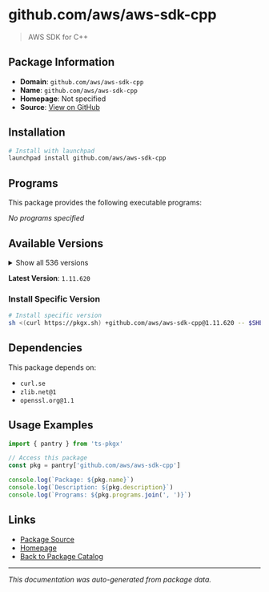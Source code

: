 # github.com/aws/aws-sdk-cpp

> AWS SDK for C++

## Package Information

- **Domain**: `github.com/aws/aws-sdk-cpp`
- **Name**: `github.com/aws/aws-sdk-cpp`
- **Homepage**: Not specified
- **Source**: [View on GitHub](https://github.com/pkgxdev/pantry/tree/main/projects/github.com/aws/aws-sdk-cpp/package.yml)

## Installation

```bash
# Install with launchpad
launchpad install github.com/aws/aws-sdk-cpp
```

## Programs

This package provides the following executable programs:

*No programs specified*

## Available Versions

<details>
<summary>Show all 536 versions</summary>

- `1.11.620`, `1.11.619`, `1.11.618`, `1.11.617`, `1.11.616`
- `1.11.615`, `1.11.614`, `1.11.613`, `1.11.612`, `1.11.611`
- `1.11.610`, `1.11.609`, `1.11.608`, `1.11.607`, `1.11.606`
- `1.11.605`, `1.11.604`, `1.11.603`, `1.11.602`, `1.11.601`
- `1.11.600`, `1.11.599`, `1.11.598`, `1.11.597`, `1.11.596`
- `1.11.595`, `1.11.594`, `1.11.593`, `1.11.592`, `1.11.591`
- `1.11.590`, `1.11.589`, `1.11.588`, `1.11.587`, `1.11.586`
- `1.11.585`, `1.11.584`, `1.11.583`, `1.11.582`, `1.11.581`
- `1.11.580`, `1.11.579`, `1.11.578`, `1.11.577`, `1.11.576`
- `1.11.575`, `1.11.574`, `1.11.573`, `1.11.572`, `1.11.571`
- `1.11.570`, `1.11.569`, `1.11.568`, `1.11.567`, `1.11.566`
- `1.11.565`, `1.11.564`, `1.11.563`, `1.11.562`, `1.11.561`
- `1.11.560`, `1.11.559`, `1.11.558`, `1.11.557`, `1.11.556`
- `1.11.555`, `1.11.554`, `1.11.553`, `1.11.552`, `1.11.551`
- `1.11.550`, `1.11.549`, `1.11.548`, `1.11.547`, `1.11.546`
- `1.11.545`, `1.11.544`, `1.11.543`, `1.11.542`, `1.11.541`
- `1.11.540`, `1.11.539`, `1.11.538`, `1.11.537`, `1.11.536`
- `1.11.535`, `1.11.534`, `1.11.533`, `1.11.532`, `1.11.531`
- `1.11.530`, `1.11.529`, `1.11.528`, `1.11.527`, `1.11.526`
- `1.11.525`, `1.11.524`, `1.11.523`, `1.11.522`, `1.11.521`
- `1.11.520`, `1.11.519`, `1.11.518`, `1.11.517`, `1.11.516`
- `1.11.515`, `1.11.514`, `1.11.513`, `1.11.512`, `1.11.511`
- `1.11.510`, `1.11.509`, `1.11.508`, `1.11.507`, `1.11.506`
- `1.11.505`, `1.11.504`, `1.11.503`, `1.11.502`, `1.11.501`
- `1.11.500`, `1.11.499`, `1.11.498`, `1.11.497`, `1.11.496`
- `1.11.495`, `1.11.494`, `1.11.493`, `1.11.492`, `1.11.491`
- `1.11.490`, `1.11.489`, `1.11.488`, `1.11.487`, `1.11.486`
- `1.11.485`, `1.11.484`, `1.11.483`, `1.11.482`, `1.11.481`
- `1.11.480`, `1.11.479`, `1.11.478`, `1.11.477`, `1.11.476`
- `1.11.475`, `1.11.474`, `1.11.473`, `1.11.472`, `1.11.471`
- `1.11.470`, `1.11.469`, `1.11.468`, `1.11.467`, `1.11.466`
- `1.11.465`, `1.11.464`, `1.11.463`, `1.11.462`, `1.11.461`
- `1.11.460`, `1.11.459`, `1.11.458`, `1.11.457`, `1.11.456`
- `1.11.455`, `1.11.454`, `1.11.453`, `1.11.452`, `1.11.451`
- `1.11.450`, `1.11.449`, `1.11.448`, `1.11.447`, `1.11.446`
- `1.11.445`, `1.11.444`, `1.11.443`, `1.11.442`, `1.11.441`
- `1.11.440`, `1.11.439`, `1.11.438`, `1.11.437`, `1.11.436`
- `1.11.435`, `1.11.434`, `1.11.433`, `1.11.432`, `1.11.431`
- `1.11.430`, `1.11.429`, `1.11.428`, `1.11.427`, `1.11.426`
- `1.11.425`, `1.11.424`, `1.11.423`, `1.11.422`, `1.11.421`
- `1.11.420`, `1.11.419`, `1.11.418`, `1.11.417`, `1.11.416`
- `1.11.415`, `1.11.414`, `1.11.413`, `1.11.412`, `1.11.411`
- `1.11.410`, `1.11.409`, `1.11.408`, `1.11.407`, `1.11.406`
- `1.11.405`, `1.11.404`, `1.11.403`, `1.11.402`, `1.11.401`
- `1.11.400`, `1.11.399`, `1.11.398`, `1.11.397`, `1.11.396`
- `1.11.395`, `1.11.394`, `1.11.393`, `1.11.392`, `1.11.391`
- `1.11.390`, `1.11.389`, `1.11.388`, `1.11.387`, `1.11.386`
- `1.11.385`, `1.11.384`, `1.11.383`, `1.11.382`, `1.11.381`
- `1.11.380`, `1.11.379`, `1.11.378`, `1.11.377`, `1.11.376`
- `1.11.375`, `1.11.374`, `1.11.373`, `1.11.372`, `1.11.371`
- `1.11.370`, `1.11.369`, `1.11.368`, `1.11.367`, `1.11.366`
- `1.11.365`, `1.11.364`, `1.11.363`, `1.11.362`, `1.11.361`
- `1.11.360`, `1.11.359`, `1.11.358`, `1.11.357`, `1.11.356`
- `1.11.355`, `1.11.354`, `1.11.353`, `1.11.352`, `1.11.351`
- `1.11.350`, `1.11.349`, `1.11.348`, `1.11.347`, `1.11.346`
- `1.11.345`, `1.11.344`, `1.11.343`, `1.11.342`, `1.11.341`
- `1.11.340`, `1.11.339`, `1.11.338`, `1.11.337`, `1.11.336`
- `1.11.335`, `1.11.334`, `1.11.333`, `1.11.332`, `1.11.331`
- `1.11.330`, `1.11.329`, `1.11.328`, `1.11.327`, `1.11.326`
- `1.11.325`, `1.11.324`, `1.11.323`, `1.11.322`, `1.11.321`
- `1.11.320`, `1.11.319`, `1.11.318`, `1.11.317`, `1.11.316`
- `1.11.315`, `1.11.314`, `1.11.313`, `1.11.312`, `1.11.311`
- `1.11.310`, `1.11.309`, `1.11.308`, `1.11.307`, `1.11.306`
- `1.11.305`, `1.11.304`, `1.11.303`, `1.11.302`, `1.11.301`
- `1.11.300`, `1.11.299`, `1.11.298`, `1.11.297`, `1.11.296`
- `1.11.295`, `1.11.294`, `1.11.293`, `1.11.292`, `1.11.291`
- `1.11.290`, `1.11.289`, `1.11.288`, `1.11.287`, `1.11.286`
- `1.11.285`, `1.11.284`, `1.11.283`, `1.11.282`, `1.11.281`
- `1.11.280`, `1.11.279`, `1.11.278`, `1.11.277`, `1.11.276`
- `1.11.275`, `1.11.274`, `1.11.273`, `1.11.272`, `1.11.271`
- `1.11.270`, `1.11.269`, `1.11.268`, `1.11.267`, `1.11.266`
- `1.11.265`, `1.11.264`, `1.11.263`, `1.11.262`, `1.11.261`
- `1.11.260`, `1.11.259`, `1.11.258`, `1.11.257`, `1.11.256`
- `1.11.255`, `1.11.254`, `1.11.253`, `1.11.252`, `1.11.251`
- `1.11.250`, `1.11.249`, `1.11.248`, `1.11.247`, `1.11.246`
- `1.11.245`, `1.11.244`, `1.11.243`, `1.11.242`, `1.11.241`
- `1.11.240`, `1.11.239`, `1.11.238`, `1.11.237`, `1.11.236`
- `1.11.235`, `1.11.234`, `1.11.233`, `1.11.232`, `1.11.231`
- `1.11.230`, `1.11.229`, `1.11.228`, `1.11.227`, `1.11.226`
- `1.11.225`, `1.11.224`, `1.11.223`, `1.11.222`, `1.11.221`
- `1.11.220`, `1.11.219`, `1.11.218`, `1.11.217`, `1.11.216`
- `1.11.215`, `1.11.214`, `1.11.213`, `1.11.212`, `1.11.211`
- `1.11.210`, `1.11.209`, `1.11.208`, `1.11.207`, `1.11.206`
- `1.11.205`, `1.11.204`, `1.11.203`, `1.11.202`, `1.11.201`
- `1.11.200`, `1.11.199`, `1.11.198`, `1.11.197`, `1.11.196`
- `1.11.195`, `1.11.194`, `1.11.193`, `1.11.192`, `1.11.191`
- `1.11.190`, `1.11.189`, `1.11.188`, `1.11.187`, `1.11.186`
- `1.11.183`, `1.11.182`, `1.11.181`, `1.11.180`, `1.11.179`
- `1.11.178`, `1.11.177`, `1.11.176`, `1.11.175`, `1.11.174`
- `1.11.173`, `1.11.172`, `1.11.171`, `1.11.170`, `1.11.169`
- `1.11.168`, `1.11.167`, `1.11.166`, `1.11.165`, `1.11.164`
- `1.11.163`, `1.11.162`, `1.11.161`, `1.11.160`, `1.11.159`
- `1.11.158`, `1.11.157`, `1.11.156`, `1.11.155`, `1.11.154`
- `1.11.153`, `1.11.152`, `1.11.151`, `1.11.150`, `1.11.149`
- `1.11.148`, `1.11.147`, `1.11.146`, `1.11.145`, `1.11.144`
- `1.11.143`, `1.11.142`, `1.11.141`, `1.11.140`, `1.11.139`
- `1.11.138`, `1.11.137`, `1.11.136`, `1.11.135`, `1.11.134`
- `1.11.133`, `1.11.132`, `1.11.131`, `1.11.130`, `1.11.129`
- `1.11.128`, `1.11.127`, `1.11.126`, `1.11.125`, `1.11.124`
- `1.11.123`, `1.11.122`, `1.11.121`, `1.11.120`, `1.11.119`
- `1.11.118`, `1.11.117`, `1.11.116`, `1.11.115`, `1.11.114`
- `1.11.113`, `1.11.112`, `1.11.111`, `1.11.110`, `1.11.109`
- `1.11.108`, `1.11.107`, `1.11.106`, `1.11.105`, `1.11.104`
- `1.11.103`, `1.11.102`, `1.11.101`, `1.11.100`, `1.11.99`
- `1.11.98`, `1.11.97`, `1.11.96`, `1.11.95`, `1.11.94`
- `1.11.93`, `1.11.92`, `1.11.91`, `1.11.90`, `1.11.89`
- `1.11.88`, `1.11.87`, `1.11.86`, `1.11.85`, `1.11.84`
- `1.11.83`

</details>

**Latest Version**: `1.11.620`

### Install Specific Version

```bash
# Install specific version
sh <(curl https://pkgx.sh) +github.com/aws/aws-sdk-cpp@1.11.620 -- $SHELL -i
```

## Dependencies

This package depends on:

- `curl.se`
- `zlib.net@1`
- `openssl.org@1.1`

## Usage Examples

```typescript
import { pantry } from 'ts-pkgx'

// Access this package
const pkg = pantry['github.com/aws/aws-sdk-cpp']

console.log(`Package: ${pkg.name}`)
console.log(`Description: ${pkg.description}`)
console.log(`Programs: ${pkg.programs.join(', ')}`)
```

## Links

- [Package Source](https://github.com/pkgxdev/pantry/tree/main/projects/github.com/aws/aws-sdk-cpp/package.yml)
- [Homepage](#)
- [Back to Package Catalog](../../../package-catalog.md)

---

*This documentation was auto-generated from package data.*
